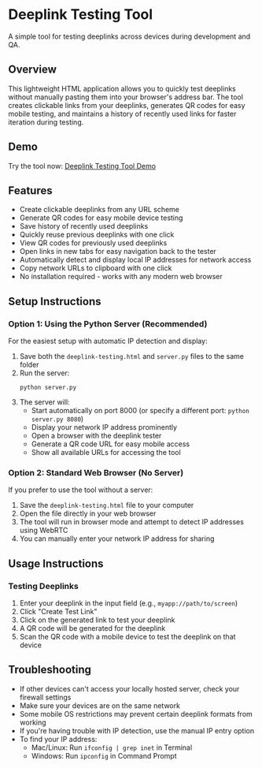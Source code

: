 # Deeplink Testing Tool

A simple tool for testing deeplinks across devices during development and QA.

## Overview

This lightweight HTML application allows you to quickly test deeplinks without manually pasting them into your browser's address bar. The tool creates clickable links from your deeplinks, generates QR codes for easy mobile testing, and maintains a history of recently used links for faster iteration during testing.

## Demo

Try the tool now: [Deeplink Testing Tool Demo](https://htmlpreview.github.io/?https://github.com/coreyphillips/deep-link-testing/blob/main/deeplink-testing.html)

## Features

- Create clickable deeplinks from any URL scheme
- Generate QR codes for easy mobile device testing
- Save history of recently used deeplinks
- Quickly reuse previous deeplinks with one click
- View QR codes for previously used deeplinks
- Open links in new tabs for easy navigation back to the tester
- Automatically detect and display local IP addresses for network access
- Copy network URLs to clipboard with one click
- No installation required - works with any modern web browser

## Setup Instructions

### Option 1: Using the Python Server (Recommended)

For the easiest setup with automatic IP detection and display:

1. Save both the `deeplink-testing.html` and `server.py` files to the same folder
2. Run the server:
   ```
   python server.py
   ```
3. The server will:
    - Start automatically on port 8000 (or specify a different port: `python server.py 8080`)
    - Display your network IP address prominently
    - Open a browser with the deeplink tester
    - Generate a QR code URL for easy mobile access
    - Show all available URLs for accessing the tool

### Option 2: Standard Web Browser (No Server)

If you prefer to use the tool without a server:

1. Save the `deeplink-testing.html` file to your computer
2. Open the file directly in your web browser
3. The tool will run in browser mode and attempt to detect IP addresses using WebRTC
4. You can manually enter your network IP address for sharing

## Usage Instructions

### Testing Deeplinks

1. Enter your deeplink in the input field (e.g., `myapp://path/to/screen`)
2. Click "Create Test Link"
3. Click on the generated link to test your deeplink
4. A QR code will be generated for the deeplink
5. Scan the QR code with a mobile device to test the deeplink on that device

## Troubleshooting

- If other devices can't access your locally hosted server, check your firewall settings
- Make sure your devices are on the same network
- Some mobile OS restrictions may prevent certain deeplink formats from working
- If you're having trouble with IP detection, use the manual IP entry option
- To find your IP address:
    - Mac/Linux: Run `ifconfig | grep inet` in Terminal
    - Windows: Run `ipconfig` in Command Prompt
